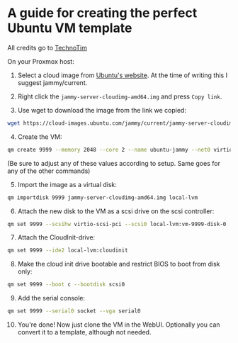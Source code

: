# A guide for creating the perfect Ubuntu VM template
All credits go to [TechnoTim](https://techno-tim.github.io/posts/cloud-init-cloud-image/)

On your Proxmox host:
1. Select a cloud image from [Ubuntu's website](https://cloud-images.ubuntu.com). At the time of writing this I suggest jammy/current.

2. Right click the `jammy-server-cloudimg-amd64.img` and press `Copy link`.

3. Use wget to download the image from the link we copied:
```bash
wget https://cloud-images.ubuntu.com/jammy/current/jammy-server-cloudimg-amd64.img
```

4. Create the VM:
```bash
qm create 9999 --memory 2048 --core 2 --name ubuntu-jammy --net0 virtio,bridge=vmbr0
```
(Be sure to adjust any of these values according to setup. Same goes for any of the other commands)

5. Import the image as a virtual disk:
```bash
qm importdisk 9999 jammy-server-cloudimg-amd64.img local-lvm
```

6. Attach the new disk to the VM as a scsi drive on the scsi controller:
```bash
qm set 9999 --scsihw virtio-scsi-pci --scsi0 local-lvm:vm-9999-disk-0
```

7. Attach the CloudInit-drive:
```bash
qm set 9999 --ide2 local-lvm:cloudinit
```

8. Make the cloud init drive bootable and restrict BIOS to boot from disk only:
```bash
qm set 9999 --boot c --bootdisk scsi0
```

9. Add the serial console:
```bash
qm set 9999 --serial0 socket --vga serial0
```

10. You're done! Now just clone the VM in the WebUI. Optionally you can convert it to a template, although not needed.
